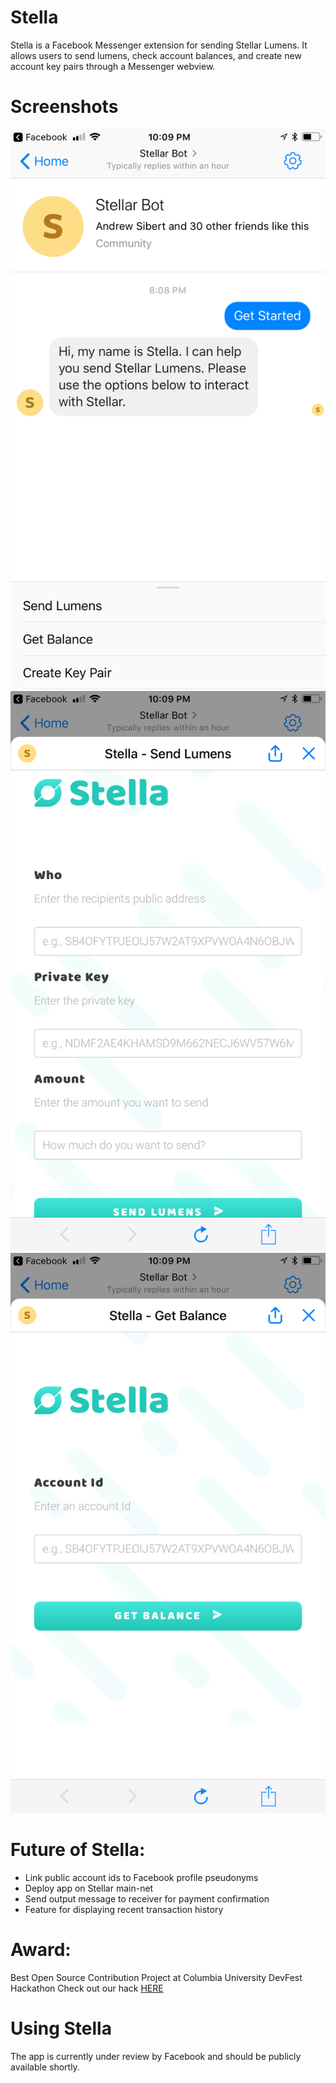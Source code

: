 # Stella
Stella is a Facebook Messenger extension for sending Stellar Lumens. It allows users to send lumens, check account balances, and create new account key pairs through a Messenger webview.

# Screenshots
<p align="center">
  <img src="screenshots/get_started.jpg">
  <img src="screenshots/payment_form.jpg">
  <img src="screenshots/get_balance.jpg">
</p>
 
# Future of Stella:
* Link public account ids to Facebook profile pseudonyms
* Deploy app on Stellar main-net
* Send output message to receiver for payment confirmation
* Feature for displaying recent transaction history

# Award:
Best Open Source Contribution Project at Columbia University DevFest Hackathon
Check out our hack [HERE](https://devpost.com/software/stellarapp-hc0jby)

# Using Stella
The app is currently under review by Facebook and should be publicly available shortly. 
